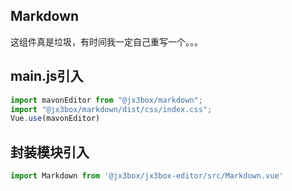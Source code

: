 ## Markdown

这组件真是垃圾，有时间我一定自己重写一个。。。


## main.js引入
```javascript
import mavonEditor from "@jx3box/markdown";
import "@jx3box/markdown/dist/css/index.css";
Vue.use(mavonEditor)
```

## 封装模块引入
```javascript
import Markdown from '@jx3box/jx3box-editor/src/Markdown.vue'
```